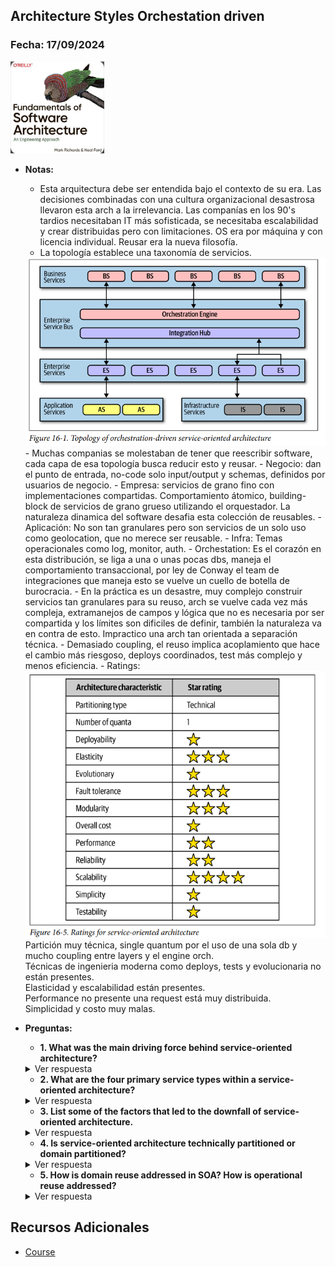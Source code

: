 ## Architecture Styles Orchestation driven 

### Fecha: 17/09/2024

<img src="images/sa.jpg" alt="Gráfico de Introducción" width="150">

- **Notas:**
  - Esta arquitectura debe ser entendida bajo el contexto de su era. Las decisiones combinadas con una cultura organizacional desastrosa llevaron esta arch a la irrelevancia. Las companías en los 90's tardios necesitaban IT más sofisticada, se necesitaba escalabilidad y crear distribuidas pero con limitaciones. OS era por máquina y con licencia individual. Reusar era la nueva filosofía. 
  - La topología establece una taxonomía de servicios.
  <img src="images/63.png" width="1050">
  - Muchas companias se molestaban de tener que reescribir software, cada capa de esa topología busca reducir esto y reusar. 
    - Negocio: dan el punto de entrada, no-code solo input/output y schemas, definidos por usuarios de negocio. 
    - Empresa: servicios de grano fino con implementaciones compartidas. Comportamiento átomico, building-block de servicios de grano grueso utilizando el orquestador. La naturaleza dinamica del software desafia esta colección de reusables.
    - Aplicación: No son tan granulares pero son servicios de un solo uso como geolocation, que no merece ser reusable.
    - Infra: Temas operacionales como log, monitor, auth.
    - Orchestation: Es el corazón en esta distribución, se liga a una o unas pocas dbs, maneja el comportamiento transaccional, por ley de Conway el team de integraciones que maneja esto se vuelve un cuello de botella de burocracia. 
  - En la práctica es un desastre, muy complejo construir servicios tan granulares para su reuso, arch se vuelve cada vez más compleja, extramanejos de campos y lógica que no es necesaria por ser compartida y los límites son dificiles de definir, también la naturaleza va en contra de esto. Impractico una arch tan orientada a separación técnica.
  - Demasiado coupling, el reuso implica acoplamiento que hace el cambio más riesgoso, deploys coordinados, test más complejo y menos eficiencia. 
  - Ratings: 
  <img src="images/64.png" width="1050">
  Partición muy técnica, single quantum por el uso de una sola db y mucho coupling entre layers y el engine orch. <br>
  Técnicas de ingenieria moderna como deploys, tests y evolucionaria no están presentes. <br>
  Elasticidad y escalabilidad están presentes. <br>
  Performance no presente una request está muy distribuida. <br>
  Simplicidad y costo muy malas. <br>

- **Preguntas:**
  - **1. What was the main driving force behind service-oriented architecture?**  
  <details>
    <summary>Ver respuesta</summary>
    Reusar, no tener que reescribir software al hacer piezas tan pequeñas y reusables que puedan armar nuevos servicios.
  </details>

  - **2. What are the four primary service types within a service-oriented architecture?**  
  <details>
    <summary>Ver respuesta</summary>
    Negocio, empresa, infra, aplicación.
  </details>

  - **3.  List some of the factors that led to the downfall of service-oriented architecture.**  
  <details>
    <summary>Ver respuesta</summary>
    En la práctica es un desastre, muy complejo construir servicios tan granulares para su reuso, arch se vuelve cada vez más compleja, extramanejos de campos y lógica que no es necesaria por ser compartida y los límites son dificiles de definir, también la naturaleza va en contra de esto.
  </details>

  - **4. Is service-oriented architecture technically partitioned or domain partitioned?**  
  <details>
    <summary>Ver respuesta</summary>
    Muy técnica.
  </details>

  - **5. How is domain reuse addressed in SOA? How is operational reuse addressed?**  
  <details>
    <summary>Ver respuesta</summary>
    Dominio al crear servicios que encapsulan funciones específicas de un dominio de negocio, lo que permite que diferentes partes de la organización reutilicen los mismos servicios sin duplicar lógica.
    Operacional mediante la creación de servicios de infraestructura y aplicación que se pueden reutilizar en múltiples operaciones o flujos.
  </details>

## Recursos Adicionales
- [Course](https://fundamentalsofsoftwarearchitecture.com/)